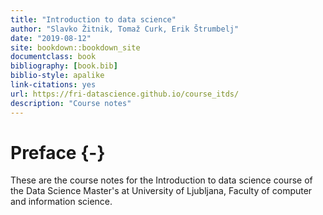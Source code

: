 ```yaml
--- 
title: "Introduction to data science"
author: "Slavko Žitnik, Tomaž Curk, Erik Štrumbelj"
date: "2019-08-12"
site: bookdown::bookdown_site
documentclass: book
bibliography: [book.bib]
biblio-style: apalike
link-citations: yes
url: https://fri-datascience.github.io/course_itds/
description: "Course notes"
---
```


# Preface {-}

These are the course notes for the Introduction to data science course of the Data Science Master's at University of Ljubljana, Faculty of computer and information science.

